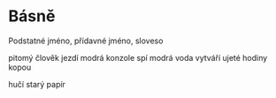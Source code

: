 # Básně


Podstatné jméno, přídavné jméno, sloveso

pitomý člověk jezdí
modrá konzole spí
modrá voda vytváří
ujeté hodiny kopou


hučí starý papír